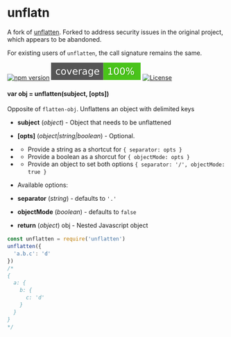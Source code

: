 # unflatn

A fork of [unflatten][source]. Forked to address security issues in the original
project, which appears to be abandoned.

For existing users of `unflatten`, the call signature remains the same.

[![npm version](https://img.shields.io/npm/v/unflatn.svg?style=flat-square)](https://www.npmjs.com/package/unflatn)
![Coverage Status](./doc/coverage-badge.svg)
[![License](https://img.shields.io/badge/license-ISC-red.svg?style=flat-square)](LICENSE)

#### var obj = unflatten(subject, [opts])

Opposite of `flatten-obj`. Unflattens an object with delimited keys
- **subject** (*object*) - Object that needs to be unflattened
- **[opts]** (*object|string|boolean*) - Optional.

- - Provide a string as a shortcut for `{ separator: opts }`

- - Provide a boolean as a shorcut for `{ objectMode: opts }`

- - Provide an object to set both options `{ separator: '/', objectMode: true }`

- Available options:

+ **separator** (*string*) - defaults to `'.'`

+ **objectMode** (*boolean*) - defaults to `false`
- **return** (*object*) obj - Nested Javascript object

<!-- VDOC END -->

```javascript
const unflatten = require('unflatten')
unflatten({
  'a.b.c': 'd'
})
/*
{
  a: {
    b: {
      c: 'd'
    }
  }
}
*/
```

[source]: https://github.com/vigour-io/unflatten/
